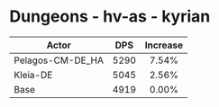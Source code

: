 # Dungeons - hv-as - kyrian
| Actor | DPS | Increase |
|---|:---:|:---:|
|Pelagos-CM-DE_HA|5290|7.54%|
|Kleia-DE|5045|2.56%|
|Base|4919|0.00%|

